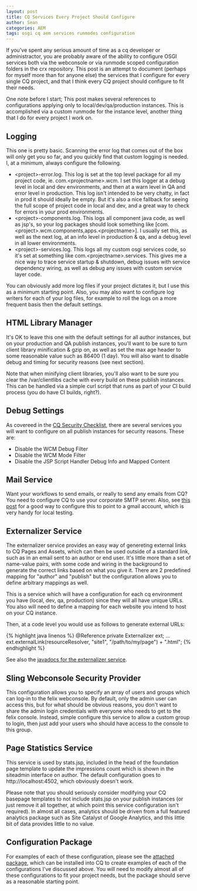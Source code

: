 ```yaml
---
layout: post
title: CQ Services Every Project Should Configure
author: Sean
categories: AEM
tags: osgi cq aem services runmodes configuration
---
```

If you've spent any serious amount of time as a cq developer or administractor, you are probably aware of the ability to configure OSGI services both via the webconsole or via runmode scoped configuration folders in the crx repository.  This post is an attempt to document (perhaps for myself more than for anyone else) the services that I configure for every single CQ project, and that I think every CQ project should configure to fit their needs.
<!--more-->

One note before I start; This post makes several references to configurations applying only to local/dev/qa/production instances.  This is accomplished via a custom runmode for the instance level, another thing that I do for every project I work on.

Logging
-------

This one is pretty basic.  Scanning the error log that comes out of the box will only get you so far, and you quickly find that custom logging is needed.  I, at a minimum, always configure the following.

- &lt;project&gt;-error.log.  This log is set at the top level package for all my project code, ie. com.&lt;projectname&gt;.wcm.  I set this logger at a debug level in local and dev environments, and then at a warn level in QA and error level in production.  This log isn't intended to be very chatty, in fact in prod it should ideally be empty.  But it's also a nice fallback for seeing the full scope of project code in local and dev, and a great way to check for errors in your prod environments.
- &lt;project&gt;-components.log.  This logs all component java code, as well as jsp's, so your log packages should look something like [com.&lt;project&gt;.wcm.components,apps.&lt;projectname&gt;].  I usually set this, as well as the next log, at an info level in production & qa, and a debug level in all lower environments.
- &lt;project&gt;-services.log.  This logs all my custom osgi services code, so it's set at something like com.&lt;projectname&gt;.services.  This gives me a nice way to trace service startup & shutdown, debug issues with service dependency wiring, as well as debug any issues with custom service layer code.

You can obviously add more log files if your project dictates it, but I use this as a minimum starting point.  Also, you may also want to configure log writers for each of your log files, for example to roll the logs on a more frequent basis then the default settings.

HTML Library Manager
--------------------

It's OK to leave this one with the default settings for all author instances, but on your production and QA publish instances, you'll want to be sure to turn client library minification & gzip on, as well as set the max age header to some reasonable value such as 86400 (1 day).  You will also want to disable debug and timing for security reasons (see next section).

Note that when minifying client libraries, you'll also want to be sure you clear the /var/clientlibs cache with every build on these publish instances.  This can be handled via a simple curl script that runs as part of your CI build process (you do have CI builds, right?).

Debug Settings
--------------

As covereed in the [CQ Security Checklist][1], there are several services you will want to configure on all publish instances for security reasons.  These are:

- Disable the WCM Debug Filter
- Disable the WCM Mode Filter
- Disable the JSP Script Handler Debug Info and Mapped Content

Mail Service
------------

Want your workflows to send emails, or really to send any emails from CQ?  You need to configure CQ to use your corporate SMTP server.  Also, see [this post][2] for a good way to configure this to point to a gmail account, which is very handy for local testing.

Externalizer Service
------------------------

The externalizer service provides an easy way of genereting external links to CQ Pages and Assets, which can then be used outside of a standard link, such as in an email sent to an author or end user.  It's little more than a set of name-value pairs, with some code and wiring in the background to generate the correct links based on what you give it.  There are 2 predefined mapping for "author" and "publish" but the configuration allows you to define arbitrary mappings as well.

This is a service which will have a configuration for each cq environment you have (local, dev, qa, production) since they will all have unique URLs.  You also will need to define a mapping for each website you intend to host on your CQ instance.

Then, at a code level you would use as follows to generate external URLs:

{% highlight java linenos %}
@Reference
private Externalizer ext; 
...
ext.externalLink(resourceResolver, "site1", "/path/to/my/page") + ".html";
{% endhighlight %}

See also the [javadocs for the externalizer service][4].

Sling Webconsole Security Provider
--------------------------------

This configuration allows you to specify an array of users and groups which can log-in to the felix webconsole.  By default, only the admin user can access this, but for what should be obvious reasons, you don't want to share the admin login credentials with everyone who needs to get to the felix console.  Instead, simple configure this service to allow a custom group to login, then just add your users who should have access to the console to this group.

Page Statistics Service
-------------

This service is used by stats.jsp, included in the head of the foundation page template to update the impressions count which is shown in the siteadmin interface on author.  The default configuration goes to http://localhost:4502, which obviously doesn't work.  

Please note that you should seriously consider modifying your CQ basepage templates to not include stats.jsp on your publish instances (or just remove it all together, at which point this service configuration isn't required).  In almost all cases, analytics should be driven from a full featured analytics package such as Site Catalyst of Google Analytics, and this little bit of data provides little to no value.

Configuration Package
---------------------

For examples of each of these configuration, please see the [attached package][3], which can be installed into CQ to create examples of each of the configurations I've discussed above.  You will need to modify almost all of these configurations to fit your project needs, but the package should serve as a reasonable starting point.

[1]: http://dev.day.com/docs/en/cq/current/deploying/security_checklist.html#OSGI%20Settings
[2]: http://therealcq.blogspot.com/2013/01/setting-up-gmail-as-your-smtp-server-in.html
[3]: /downloads/2014/02/cq-service-configs.zip
[4]: http://dev.day.com/docs/en/cq/current/javadoc/com/day/cq/commons/Externalizer.html